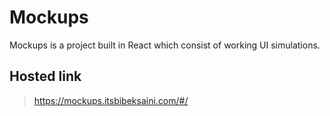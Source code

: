 # Mockups

Mockups is a project built in React which consist of working UI simulations.

## Hosted link
> https://mockups.itsbibeksaini.com/#/
